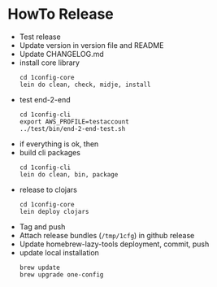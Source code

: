 # HowTo Release

  - Test release
  - Update version in version file and README
  - Update CHANGELOG.md
  - install core library
    ```
    cd 1config-core
    lein do clean, check, midje, install
    ```
  - test end-2-end
    ```
    cd 1config-cli
    export AWS_PROFILE=testaccount
    ../test/bin/end-2-end-test.sh
    ```
  - if everything is ok, then
  - build cli packages
    ```
    cd 1config-cli
    lein do clean, bin, package
    ```
  - release to clojars
    ```
    cd 1config-core
    lein deploy clojars
    ```
  - Tag and push
  - Attach release bundles (`/tmp/1cfg`) in github release
  - Update homebrew-lazy-tools deployment, commit, push
  - update local installation
    ```
    brew update
    brew upgrade one-config
    ```
